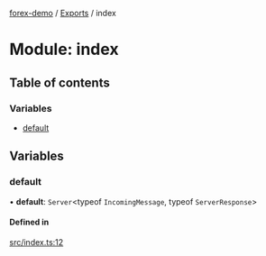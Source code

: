 [forex-demo](../README.md) / [Exports](../modules.md) / index

# Module: index

## Table of contents

### Variables

- [default](index.md#default)

## Variables

### default

• **default**: `Server`<typeof `IncomingMessage`, typeof `ServerResponse`\>

#### Defined in

[src/index.ts:12](https://github.com/suphero/forex-demo/blob/e73074c/src/index.ts#L12)
